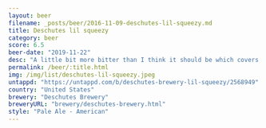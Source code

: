 ```yaml
---
layout: beer
filename: _posts/beer/2016-11-09-deschutes-lil-squeezy.md
title: Deschutes lil squeezy
category: beer
score: 6.5
beer-date: "2019-11-22"
desc: "A little bit more bitter than I think it should be which covers up some of the juicyness"
permalink: /beer/:title.html
img: /img/list/deschutes-lil-squeezy.jpeg
untappd: "https://untappd.com/b/deschutes-brewery-lil-squeezy/2568949"
country: "United States"
brewery: "Deschutes Brewery"
breweryURL: "brewery/deschutes-brewery.html"
style: "Pale Ale - American"
---
```

